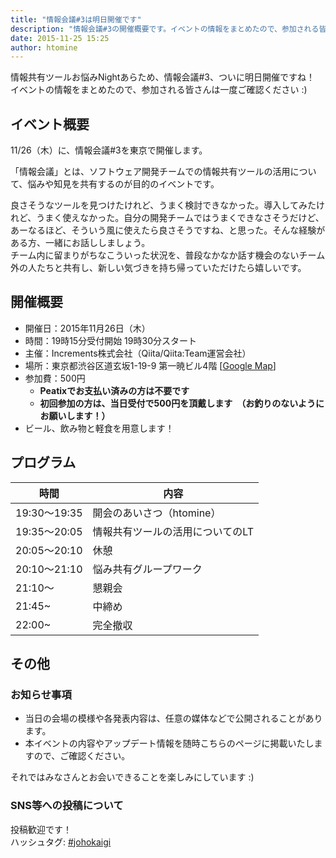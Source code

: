 ```yaml
---
title: "情報会議#3は明日開催です"
description: "情報会議#3の開催概要です。イベントの情報をまとめたので、参加される皆さんは一度ご確認ください:)"
date: 2015-11-25 15:25
author: htomine
---
```


情報共有ツールお悩みNightあらため、情報会議#3、ついに明日開催ですね！  
イベントの情報をまとめたので、参加される皆さんは一度ご確認ください :)

## イベント概要
11/26（木）に、情報会議#3を東京で開催します。

「情報会議」とは、ソフトウェア開発チームでの情報共有ツールの活用について、悩みや知見を共有するのが目的のイベントです。

良さそうなツールを見つけたけれど、うまく検討できなかった。導入してみたけれど、うまく使えなかった。自分の開発チームではうまくできなさそうだけど、あーなるほど、そういう風に使えたら良さそうですね、と思った。そんな経験がある方、一緒にお話ししましょう。  
チーム内に留まりがちなこういった状況を、普段なかなか話す機会のないチーム外の人たちと共有し、新しい気づきを持ち帰っていただけたら嬉しいです。

## 開催概要

- 開催日：2015年11月26日（木）
- 時間：19時15分受付開始 19時30分スタート
- 主催：Increments株式会社（Qiita/Qiita:Team運営会社）
- 場所：東京都渋谷区道玄坂1-19-9 第一暁ビル4階 [[Google Map](https://goo.gl/maps/3YWVUbXYmg72)]
- 参加費：500円
    - **Peatixでお支払い済みの方は不要です**
    - **初回参加の方は、当日受付で500円を頂戴します　（お釣りのないようにお願いします！）**
- ビール、飲み物と軽食を用意します！

## プログラム

|時間|内容|
|----|----|
|19:30〜19:35|開会のあいさつ（htomine）|
|19:35〜20:05|情報共有ツールの活用についてのLT|
|20:05〜20:10|休憩|
|20:10〜21:10|悩み共有グループワーク|
|21:10〜|懇親会|
|21:45~|中締め|
|22:00~|完全撤収|

## その他

### お知らせ事項
- 当日の会場の模様や各発表内容は、任意の媒体などで公開されることがあります。
- 本イベントの内容やアップデート情報を随時こちらのページに掲載いたしますので、ご確認ください。

それではみなさんとお会いできることを楽しみにしています :)

### SNS等への投稿について
投稿歓迎です！  
ハッシュタグ: [#johokaigi](https://twitter.com/hashtag/johokaigi)
